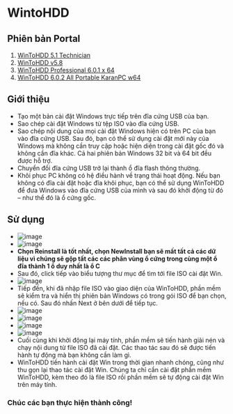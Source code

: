# WintoHDD #

## Phiên bản Portal ##

1. [WinToHDD 5.1 Technician](https://bsthanh-my.sharepoint.com/:f:/g/personal/0914678254_bsthanh_onmicrosoft_com/EsQB8ZqU2I9InFj8crFLkNwBnLVGSNafBD6x6Q1pSXlajQ?e=hQck5t)
2. [WinToHDD v5.8](https://bsthanh-my.sharepoint.com/:f:/g/personal/0914678254_bsthanh_onmicrosoft_com/Es_tYX3s0EZEnWRUZ2aSKWkB7gaWYFd8aCpWox9RV9rn8w?e=6RvmEA)
3. [WinToHDD Professional 6.0.1 x 64](https://bsthanh-my.sharepoint.com/:f:/g/personal/0914678254_bsthanh_onmicrosoft_com/EkEsGk4yBUlLgako3FofJjkBn5H8LgR8-YWVKDjZf6YSsg?e=ljPiIM)
4. [WinToHDD 6.0.2 All Portable KaranPC w64](https://bsthanh-my.sharepoint.com/:f:/g/personal/0914678254_bsthanh_onmicrosoft_com/ElqbBEt9vc9NlV48RVFHkHMBaEDYtcCNZIky3Q9F7tgK4A?e=DUtF73)
   
## Giới thiệu ##

- Tạo một bản cài đặt Windows trực tiếp trên đĩa cứng USB của bạn.
- Sao chép cài đặt Windows từ tệp ISO vào đĩa cứng USB.
- Sao chép nội dung của mọi cài đặt Windows hiện có trên PC của bạn vào đĩa cứng USB. Sau đó, bạn có thể sử dụng cài đặt mới này của Windows mà không cần truy cập hoặc hiện diện trong cài đặt gốc đó và không cần đĩa khác. Cả hai phiên bản Windows 32 bit và 64 bit đều được hỗ trợ.
- Chuyển đổi đĩa cứng USB trở lại thành ổ đĩa flash thông thường.
- Khôi phục PC không có hệ điều hành về trạng thái hoạt động. Nếu bạn không có đĩa cài đặt hoặc đĩa khôi phục, bạn có thể sử dụng WinToHDD để đưa Windows vào đĩa cứng USB của mình và sau đó khởi động từ đó – như thể đó là ổ cứng gốc.

## Sử dụng ##

- ![image](https://github.com/BsNgChiThanh/WintoHDD/assets/82578024/cf1a94d5-c986-4854-a981-3da6c2bff136)
- ![image](https://github.com/BsNgChiThanh/WintoHDD/assets/82578024/f34e183d-cb83-4b29-8a9c-dbe8e40d53c6)
- **Chọn Reinstall là tốt nhất, chọn NewInstall bạn sẽ mất tất cả các dữ liệu vì chúng sẽ gộp tất các các phân vùng ổ cứng trong cùng một ổ đĩa thành 1 ổ duy nhất là ổ C**
- Sau đó, click tiếp vào biểu tượng thư mục để tìm tới file ISO cài đặt Win.
- ![image](https://github.com/BsNgChiThanh/WintoHDD/assets/82578024/c4be9327-151d-40da-b1e7-472b6bbc2eda)
- Tiếp đến, khi đã nhập file ISO vào giao diện của WinToHDD, phần mềm sẽ kiểm tra và hiển thị phiên bản Windows có trong gói ISO để bạn chọn, nếu có. Sau đó nhấn Next ở bên dưới để tiếp tục.
- ![image](https://github.com/BsNgChiThanh/WintoHDD/assets/82578024/d1bf357f-b4ea-4755-8049-04e65cb60257)
- ![image](https://github.com/BsNgChiThanh/WintoHDD/assets/82578024/61f0b840-f390-4a93-b9e1-7ca47b3b818b)
- ![image](https://github.com/BsNgChiThanh/WintoHDD/assets/82578024/09402d17-21a7-419f-9806-50932cee20e9)
- ![image](https://github.com/BsNgChiThanh/WintoHDD/assets/82578024/4fcd71f7-4672-4743-8d1b-a060f4d9c5df)
- Cuối cùng khi khởi động lại máy tính, phần mềm sẽ tiến hành giải nén và chạy nội dung từ file ISO đã cài đặt. Các thao tác sau đó sẽ được tiến hành tự động mà bạn không cần làm gì.
- WinToHDD tiến hành cài đặt Win trong thời gian nhanh chóng, cũng như thu gọn lại thao tác cài đặt Win. Chúng ta chỉ cần cài đặt phần mềm WinToHDD, kèm theo đó là file ISO rồi phần mềm sẽ tự động cài đặt Win trên máy tính.

### Chúc các bạn thực hiện thành công!
